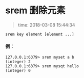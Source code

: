 # srem 删除元素
>time: 2018-03-08 15:44:34

```
srem key element [element ...]
```
#### 例：
```
127.0.0.1:6379> srem myset a b
(integer) 2
127.0.0.1:6379> srem mysqt hello
(integer) 0
```